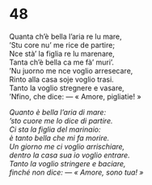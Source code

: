 # 48  
  
Quanta ch’è bella l’aria re lu mare,  
’Stu core nu’ me rice de partire;  
Nce stà’ la figlia re lu marenare,  
Tanta ch’è bella ca me fà’ muri’.  
’Nu juorno me nce voglio arresecare,  
Rinto alla casa soje voglio trasi.  
Tanto la voglio stregnere e vasare,  
’Nfino, che dice: — « Amore, pigliatie! »

*Quanto è bella l’aria di mare:  
’sto cuore me lo dice di partire.  
Ci sta la figlia del marinaio:  
è tanto bella che mi fa morire.  
Un giorno me ci voglio arrischiare,  
dentro la casa sua io voglio entrare.  
Tanto la voglio stringere e baciare,  
finché non dice: — « Amore, sono tua! »*



